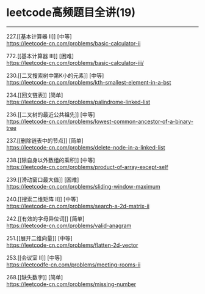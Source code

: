 # leetcode高频题目全讲(19)

---

227.[[基本计算器 II]] [中等]  
https://leetcode-cn.com/problems/basic-calculator-ii

772.[[基本计算器 III]]  [困难]  
https://leetcode-cn.com/problems/basic-calculator-iii/

230.[[二叉搜索树中第K小的元素]] [中等]  
https://leetcode-cn.com/problems/kth-smallest-element-in-a-bst

234.[[回文链表]] [简单]  
https://leetcode-cn.com/problems/palindrome-linked-list

236.[[二叉树的最近公共祖先]] [中等]  
https://leetcode-cn.com/problems/lowest-common-ancestor-of-a-binary-tree

237.[[删除链表中的节点]] [简单]  
https://leetcode-cn.com/problems/delete-node-in-a-linked-list

238.[[除自身以外数组的乘积]] [中等]  
https://leetcode-cn.com/problems/product-of-array-except-self

239.[[滑动窗口最大值]] [困难]  
https://leetcode-cn.com/problems/sliding-window-maximum

240.[[搜索二维矩阵 II]] [中等]  
https://leetcode-cn.com/problems/search-a-2d-matrix-ii

242.[[有效的字母异位词]] [简单]  
https://leetcode-cn.com/problems/valid-anagram

251.[[展开二维向量]] [中等]  
https://leetcode-cn.com/problems/flatten-2d-vector

253.[[会议室 II]] [中等]  
https://leetcodfe-cn.com/problems/meeting-rooms-ii

268.[[缺失数字]] [简单]  
https://leetcode-cn.com/problems/missing-number

